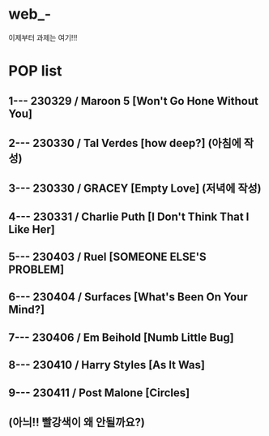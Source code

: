 # web_-
이제부터 과제는 여기!!!

# POP list
## 1--- 230329 / Maroon 5 [Won't Go Hone Without You]
## 2--- 230330 / Tal Verdes [how deep?] (아침에 작성)
## 3--- 230330 / GRACEY [Empty Love] (저녁에 작성)
## 4--- 230331 / Charlie Puth [I Don't Think That I Like Her]
## 5--- 230403 / Ruel [SOMEONE ELSE'S PROBLEM]
## 6--- 230404 / Surfaces [What's Been On Your Mind?]
## 7--- 230406 / Em Beihold [Numb Little Bug]
## 8--- 230410 / Harry Styles [As lt Was]
## 9--- 230411 / Post Malone [Circles]
##	(아늬!! 빨강색이 왜 안될까요?)
